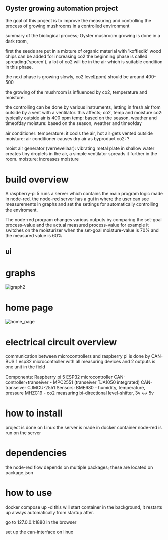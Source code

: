 
## Oyster growing automation project

the goal of this project is to improve the measuring and controlling the process of growing mushrooms in a controlled environment

summary of the biological process;
Oyster mushroom growing is done in a dark room,

first the seeds are put in a mixture of organic material with 'koffiedik'
wood chips can be added for increasing co2
the beginning phase is called spreading('sporen'), a lot of co2 will be in the air which is suitable condition in this phase.

the next phase is growing slowly, co2 level[ppm] should be around 400-500

the growing of the mushroom is influenced by co2, temperature and moisture.


the controlling can be done by various instruments,
letting in fresh air from outside by a vent with a ventilator.
this affects; co2, temp and moisture
co2: typically outside air is 400 ppm
temp: based on the season, weather and timeofday
moisture: based on the season, weather and timeofday


air conditioner:
temperature: it cools the air, hot air gets vented outside
moisture: air conditioner causes dry air as byproduct
co2: ?

moist air generator (vernevellaar):
vibrating metal plate in shallow water creates tiny droplets in the air, a simple ventilator spreads it further in the room.
moisture: increases moisture

# build overview

A raspberry-pi 5 runs a server which contains the main program logic made in node-red.
the node-red server has a gui in where the user can see measurements in graphs
and set the settings for automatically controlling the enviroment.

The node-red program changes various outputs by comparing the set-goal process-value and the actual measured process-value
for example it switches on the moisturizer when the set-goal moisture-value is 70% and the measured value is 60%



## ui
# graphs
![graph2](https://github.com/user-attachments/assets/5b25d434-e4ba-42ff-bd6d-970cc1538c5a)
# home page
![home_page](https://github.com/user-attachments/assets/a7f3de29-df77-44ca-b6a5-25d08c2c0654)



# electrical circuit overview

communication between microcontrollers and raspberry pi is done by CAN-BUS
1 esp32 microcontroller with all measuring devices and 2 outputs is one unit in the field

Components:
Raspberry pi 5
ESP32 microcontroller
CAN-controller+transeiver - MPC2551 (transeiver TJA1050 integrated)
CAN-transeiver CJMCU-2551
Sensors:
BME680 - humidity, temperature, pressure
MHZC19 - co2 measuring
bi-directional level-shifter, 3v <-> 5v





# how to install
project is done on Linux
the server is made in docker container
node-red is run on the server

# dependencies
the node-red flow depends on multiple packages; these are located on package.json


# how to use

docker compose up -d
this will start container in the background, it restarts up always automatically from startup after.

go to 127.0.0.1:1880 in the browser

set up the can-interface on linux






